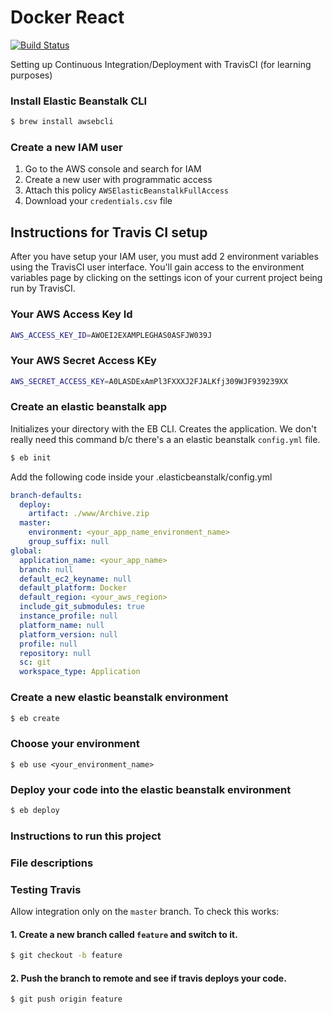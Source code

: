 # Docker React 

[![Build Status](https://travis-ci.com/sergiopichardo/docker-react.svg?branch=master)](https://travis-ci.com/sergiopichardo/docker-react)

Setting up Continuous Integration/Deployment with TravisCI (for learning purposes)


### Install Elastic Beanstalk CLI 
```sh
$ brew install awsebcli
```

### Create a new IAM user
1. Go to the AWS console and search for IAM 
2. Create a new user with programmatic access 
3. Attach this policy `AWSElasticBeanstalkFullAccess`
4. Download your `credentials.csv` file

## Instructions for Travis CI setup
After you have setup your IAM user, you must add 2 environment 
variables using the TravisCI user interface. You'll gain access
to the environment variables page by clicking on the settings 
icon of your current project being run by TravisCI. 

### Your AWS Access Key Id 
```sh
AWS_ACCESS_KEY_ID=AWOEI2EXAMPLEGHAS0ASFJW039J
```

### Your AWS Secret Access KEy
```sh
AWS_SECRET_ACCESS_KEY=A0LASDExAmPl3FXXXJ2FJALKfj309WJF939239XX
```


### Create an elastic beanstalk app
Initializes your directory with the EB CLI. Creates the application.
We don't really need this command b/c there's a an elastic beanstalk `config.yml` file.
```sh
$ eb init
```

Add the following code inside your .elasticbeanstalk/config.yml
```yml
branch-defaults:
  deploy:
    artifact: ./www/Archive.zip
  master:
    environment: <your_app_name_environment_name>
    group_suffix: null
global:
  application_name: <your_app_name>
  branch: null
  default_ec2_keyname: null
  default_platform: Docker
  default_region: <your_aws_region>
  include_git_submodules: true
  instance_profile: null
  platform_name: null
  platform_version: null
  profile: null
  repository: null
  sc: git
  workspace_type: Application
```


### Create a new elastic beanstalk environment
```sh
$ eb create
```

### Choose your environment 
```
$ eb use <your_environment_name>
```


### Deploy your code into the elastic beanstalk environment
```sh 
$ eb deploy
```


### Instructions to run this project 
<Will go here>


### File descriptions 
<Will go here>


### Testing Travis 
Allow integration only on the `master` branch. 
To check this works: 

#### 1. Create a new branch called `feature` and switch to it.

```sh
$ git checkout -b feature
```

#### 2. Push the branch to remote and see if travis deploys your code.
```sh
$ git push origin feature
```







